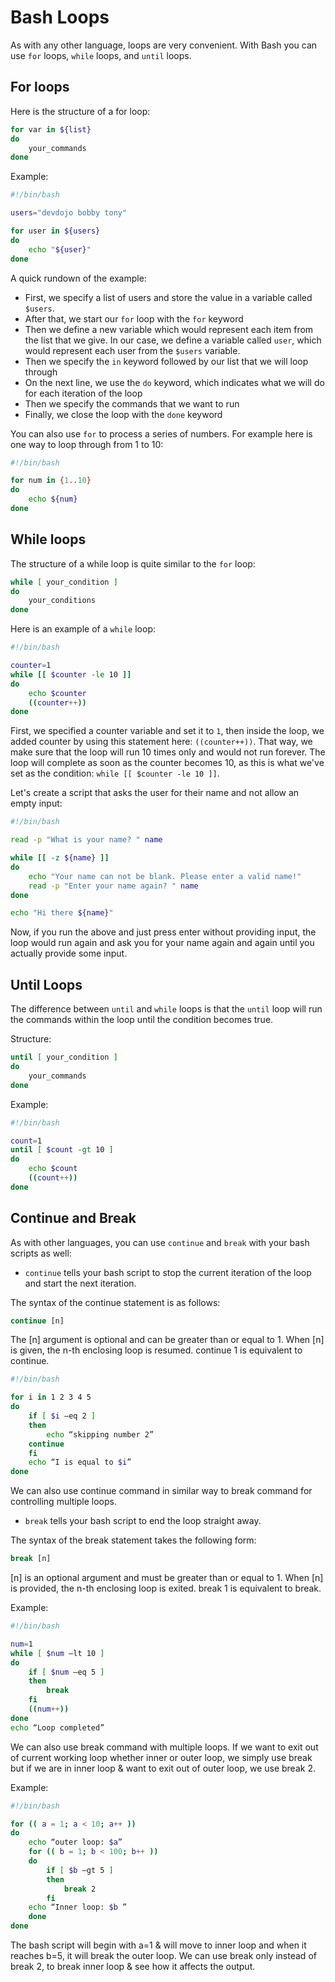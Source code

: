 # Bash Loops

As with any other language, loops are very convenient. With Bash you can use `for` loops, `while` loops, and `until` loops.

## For loops

Here is the structure of a for loop:

```bash
for var in ${list}
do
    your_commands
done
```

Example:

```bash
#!/bin/bash

users="devdojo bobby tony"

for user in ${users}
do
    echo "${user}"
done
```

A quick rundown of the example:

* First, we specify a list of users and store the value in a variable called `$users`.
* After that, we start our `for` loop with the `for` keyword
* Then we define a new variable which would represent each item from the list that we give. In our case, we define a variable called `user`, which would represent each user from the `$users` variable.
* Then we specify the `in` keyword followed by our list that we will loop through
* On the next line, we use the `do` keyword, which indicates what we will do for each iteration of the loop
* Then we specify the commands that we want to run
* Finally, we close the loop with the `done` keyword

You can also use `for` to process a series of numbers. For example here is one way to loop through from 1 to 10:

```bash
#!/bin/bash

for num in {1..10}
do
    echo ${num}
done
```

## While loops

The structure of a while loop is quite similar to the `for` loop:

```bash
while [ your_condition ]
do
    your_conditions
done
```

Here is an example of a `while` loop:

```bash
#!/bin/bash

counter=1
while [[ $counter -le 10 ]]
do
    echo $counter
    ((counter++))
done
```

First, we specified a counter variable and set it to `1`, then inside the loop, we added counter by using this statement here: `((counter++))`. That way, we make sure that the loop will run 10 times only and would not run forever. The loop will complete as soon as the counter becomes 10, as this is what we've set as the condition: `while [[ $counter -le 10 ]]`.

Let's create a script that asks the user for their name and not allow an empty input:

```bash
#!/bin/bash

read -p "What is your name? " name

while [[ -z ${name} ]]
do
    echo "Your name can not be blank. Please enter a valid name!"
    read -p "Enter your name again? " name
done

echo "Hi there ${name}"
```

Now, if you run the above and just press enter without providing input, the loop would run again and ask you for your name again and again until you actually provide some input.

## Until Loops

The difference between `until` and `while` loops is that the `until` loop will run the commands within the loop until the condition becomes true.

Structure:

```bash
until [ your_condition ]
do
    your_commands
done
```

Example:

```bash
#!/bin/bash

count=1
until [ $count -gt 10 ]
do
    echo $count
    ((count++))
done
```

## Continue and Break
As with other languages, you can use `continue` and `break` with your bash scripts as well:

* `continue` tells your bash script to stop the current iteration of the loop and start the next iteration.

The syntax of the continue statement is as follows:

```bash
continue [n]
```

The [n] argument is optional and can be greater than or equal to 1. When [n] is given, the n-th enclosing loop is resumed. continue 1 is equivalent to continue.

```bash
#!/bin/bash

for i in 1 2 3 4 5
do
    if [ $i –eq 2 ] 
    then
        echo “skipping number 2”
    continue
    fi
    echo “I is equal to $i”
done
```

We can also use continue command in similar way to break command for controlling multiple loops.


* `break` tells your bash script to end the loop straight away.

The syntax of the break statement takes the following form:

```bash
break [n]
```
[n] is an optional argument and must be greater than or equal to 1. When [n] is provided, the n-th enclosing loop is exited. break 1 is equivalent to break.

Example:

```bash
#!/bin/bash

num=1
while [ $num –lt 10 ] 
do
    if [ $num –eq 5 ] 
    then
        break
    fi
    ((num++))
done
echo “Loop completed”
```

We can also use break command with multiple loops. If we want to exit out of current working loop whether inner or outer loop, we simply use break but if we are in inner loop & want to exit out of outer loop, we use break 2.

Example:

```bash
#!/bin/bash

for (( a = 1; a < 10; a++ ))
do
    echo “outer loop: $a”
    for (( b = 1; b < 100; b++ ))
    do
        if [ $b –gt 5 ] 
        then
            break 2
        fi
    echo “Inner loop: $b ”
    done
done
```

The bash script will begin with a=1 & will move to inner loop and when it reaches b=5, it will break the outer loop.
We can use break only instead of break 2, to break inner loop & see how it affects the output.

